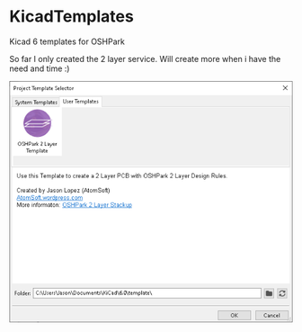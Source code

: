 # KicadTemplates
Kicad 6 templates for OSHPark

So far I only created the 2 layer service. Will create more when i have the need and time :)

![OSHPark2layer](2layer.png)
